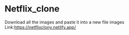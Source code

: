 # Netflix_clone
Download all the images and paste it into a new file images 
Link:https://netflixclony.netlify.app/
